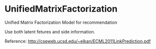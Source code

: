 UnifiedMatrixFactorization
==========================

Unified Matrix Factorization Model for recommendation


Use both latent fetures and side information. 

Reference: http://cseweb.ucsd.edu/~elkan/ECML2011LinkPrediction.pdf
